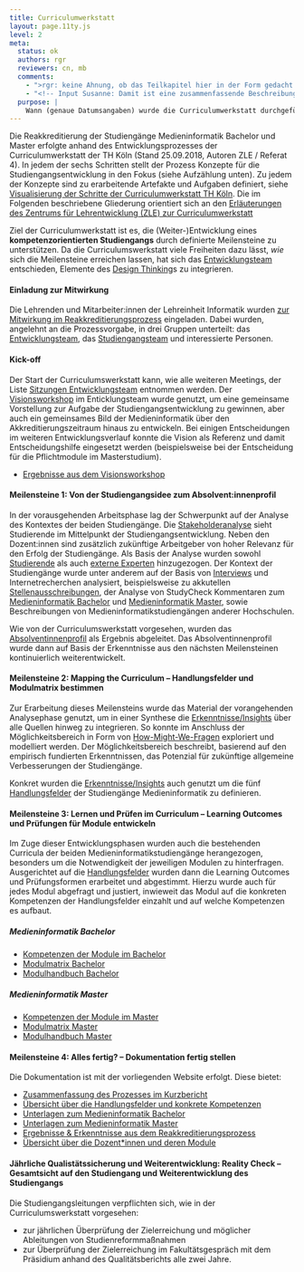 ```yaml
---
title: Curriculumwerkstatt
layout: page.11ty.js
level: 2
meta:
  status: ok
  authors: rgr
  reviewers: cn, mb
  comments: 
    - ">rgr: keine Ahnung, ob das Teilkapitel hier in der Form gedacht ist oder nicht. Die Beschreibung im Web ist auch anders als auf dem pdf (beide im Absatz oben verlinkt). Wenn ich was ändern soll, gebt Bescheid."
    - "<!-- Input Susanne: Damit ist eine zusammenfassende Beschreibung dazu gemeint, wer wann (und ggf. wie) zu welchen Schritten / Meilensteinen gearbeitet hat. (Gibt es dazu einen guten Begriff in Projektsprache?)  Also den Ablauf und die beteiligten Akteure: Wer war das Entwicklungsteam, wie habt ihr euch Feedback der anderen geholt. Das kann sogar eine Tabelle mit Terminen, Meilenstein und ggf. Fotos sein. Reicht das als Info? Ansonsten können wir auch gerne dazu sprechen? (ich habe auch nochmal den Ablauf angehängt) -->"
  purpose: | 
    Wann (genaue Datumsangaben) wurde die Curriculumwerkstatt durchgeführt? Hinweis: Diese Angaben werden für die Eintragung der Akkreditierung in der Datenbank des Akkreditierungsrates verwendet. 
---
```





Die Reakkreditierung der Studiengänge Medieninformatik Bachelor und Master erfolgte anhand des Entwicklungsprozesses der Curriculumwerkstatt der TH Köln (Stand 25.09.2018, Autoren ZLE / Referat 4). In jedem der sechs Schritten stellt der Prozess Konzepte für die Studiengangsentwicklung in den Fokus (siehe Aufzählung unten). Zu jedem der Konzepte sind zu erarbeitende Artefakte und Aufgaben definiert, siehe [Visualisierung der Schritte der Curriculumwerkstatt TH Köln](https://www.th-koeln.de/mam/downloads/deutsch/hochschule/profil/lehre/curriculumswerkstatt.pdf). Die im Folgenden beschriebene Gliederung orientiert sich an den [Erläuterungen des Zentrums für Lehrentwicklung (ZLE) zur Curriculumwerkstatt](https://www.th-koeln.de/hochschule/studiengangs--und-curriculumsentwicklung_49326.php)


Ziel der Curriculumwerkstatt ist es, die (Weiter-)Entwicklung eines **kompetenzorientierten Studiengangs** durch definierte Meilensteine zu unterstützen. Da die Curriculumswerkstatt viele Freiheiten dazu lässt, *wie* sich die Meilensteine erreichen lassen, hat sich das [Entwicklungsteam](../kurzbericht/#praeludium) entschieden, Elemente des [Design Thinking](https://designthinking.ideo.com/)s zu integrieren. 

#### Einladung zur Mitwirkung
Die Lehrenden und Mitarbeiter:innen der Lehreinheit Informatik wurden [zur Mitwirkung im Reakkreditierungsprozess](/misc/einladung-zur-mitwirkung) eingeladen. Dabei wurden, angelehnt an die Prozessvorgabe, in drei Gruppen unterteilt: das [Entwicklungsteam](/kurzbericht/#praeludium), das [Studiengangsteam](/kurzbericht/#praeludium) und interessierte Personen.


#### Kick-off
Der Start der Curriculumswerkstatt kann, wie alle weiteren Meetings, der Liste [Sitzungen Entwicklungsteam](/kurzbericht/#sitzungen-entwicklungsteam) entnommen werden. Der [Visionsworkshop](../visions-workshop) im Enticklungsteam wurde genutzt, um eine gemeinsame Vorstellung zur Aufgabe der Studiengangsentwicklung zu gewinnen, aber auch ein gemeinsames Bild der Medieninformatik über den Akkreditierungszeitraum hinaus zu entwickeln. Bei einigen Entscheidungen im weiteren Entwicklungsverlauf konnte die Vision als Referenz und damit Entscheidungshilfe eingesetzt werden (beispielsweise bei der Entscheidung für die Pflichtmodule im Masterstudium).

- [Ergebnisse aus dem Visionsworkshop](/insights/?filter=%7B%22Von%22%3A%22Visions+Workshop%22%7D)

#### Meilensteine 1: Von der Studiengangsidee zum Absolvent:innenprofil

In der vorausgehenden Arbeitsphase lag der Schwerpunkt auf der Analyse des Kontextes der beiden Studiengänge. Die [Stakeholderanalyse](/analysen/stakeholder/stakeholder-analyse/) sieht Studierende im Mittelpunkt der Studiengangsentwicklung. Neben den Dozent:innen sind zusätzlich zukünftige Arbeitgeber von hoher Relevanz für den Erfolg der Studiengänge. Als Basis der Analyse wurden sowohl [Studierende](/kurzbericht/#studentische-beteiligung) als auch [externe Experten](/kurzbericht/#externe-expertise) hinzugezogen. Der Kontext der Studiengänge wurde unter anderem auf der Basis von [Interviews](/interviews/) und Internetrecherchen analysiert, beispielsweise zu akkutellen [Stellenausschreibungen](/stellenausschreibungen/), der Analyse von StudyCheck Kommentaren zum [Medieninformatik Bachelor](https://www.studycheck.de/studium/medieninformatik/th-koeln-2052) und [Medieninformatik Master](https://www.studycheck.de/studium/medieninformatik/th-koeln-11037), sowie Beschreibungen von Medieninformatikstudiengängen anderer Hochschulen.

Wie von der Curriculumswerkstatt vorgesehen, wurden das [Absolventinnenprofil](/kurzbericht/130-absolventinnenprofil-allgemein/) als Ergebnis abgeleitet. Das Absolventinnenprofil wurde dann auf Basis der Erkenntnisse aus den nächsten Meilensteinen kontinuierlich weiterentwickelt.

#### Meilensteine 2: Mapping the Curriculum – Handlungsfelder und Modulmatrix bestimmen

Zur Erarbeitung dieses Meilensteins wurde das Material der vorangehenden Analysephase genutzt, um in einer Synthese die [Erkenntnisse/Insights](/insights/) über alle Quellen hinweg zu integrieren. So konnte im Anschluss der Möglichkeitsbereich in Form von [How-Might-We-Fragen](/how-might-we/) exploriert und modelliert werden. Der Möglichkeitsbereich beschreibt, basierend auf den empirisch fundierten Erkenntnissen, das Potenzial für zukünftige allgemeine Verbesserungen der Studiengänge. 

Konkret wurden die [Erkenntnisse/Insights](/insights/) auch genutzt um die fünf [Handlungsfelder](/handlungsfelder/) der Studiengänge Medieninformatik zu definieren. 

#### Meilensteine 3: Lernen und Prüfen im Curriculum – Learning Outcomes und Prüfungen für Module entwickeln

Im Zuge dieser Entwicklungsphasen wurden auch die bestehenden Curricula der beiden Medieninformatikstudiengänge herangezogen, besonders um die Notwendigkeit der jeweiligen Modulen zu hinterfragen. Ausgerichtet auf die [Handlungsfelder](/handlungsfelder/) wurden dann die Learning Outcomes und Prüfungsformen erarbeitet und abgestimmt. Hierzu wurde auch für jedes Modul abgefragt und justiert, inwieweit das Modul auf die konkreten Kompetenzen der Handlungsfelder einzahlt und auf welche Kompetenzen es aufbaut.

##### Medieninformatik Bachelor
- [Kompetenzen der Module im Bachelor](/medieninformatik-bachelor/kompetenzen-der-module-bpo5/)
- [Modulmatrix Bachelor](/medieninformatik-bachelor/modulmatrix-bpo5/)
- [Modulhandbuch Bachelor](/medieninformatik-bachelor/modulhandbuch-bpo5/)

##### Medieninformatik Master
- [Kompetenzen der Module im Master](/medieninformatik-master/kompetenzen-der-module-mpo5/)
- [Modulmatrix Master](/medieninformatik-master/modulmatrix-mpo5/)
- [Modulhandbuch Master](/medieninformatik-master/modulhandbuch-mpo5/)

#### Meilensteine 4: Alles fertig? – Dokumentation fertig stellen

Die Dokumentation ist mit der vorliegenden Website erfolgt. Diese bietet:
- [Zusammenfassung des Prozesses im Kurzbericht](/kurzbericht/)
- [Übersicht über die Handlungsfelder und konkrete Kompetenzen](/handlungsfelder/)
- [Unterlagen zum Medieninformatik Bachelor](/medieninformatik-bachelor/)
- [Unterlagen zum Medieninformatik Master](/medieninformatik-master/)
- [Ergebnisse & Erkenntnisse aus dem Reakkreditierungsprozess](/ergebnisse-und-erkenntnisse/)
- [Übersicht über die Dozent\*innen und deren Module](/dozentinnen/)

#### Jährliche Qualistätssicherung und Weiterentwicklung: Reality Check – Gesamtsicht auf den Studiengang und Weiterentwicklung des Studiengangs

Die Studiengangsleitungen verpflichten sich, wie in der Curriculumswerkstatt vorgesehen:
- zur jährlichen Überprüfung der Zielerreichung und möglicher Ableitungen von Studienreformmaßnahmen
- zur Überprüfung der Zielerreichung im Fakultätsgespräch mit dem Präsidium anhand des Qualitätsberichts alle zwei Jahre.

